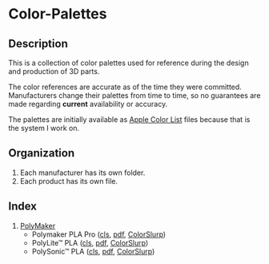 # Color-Palettes

## Description
This is a collection of color palettes used for reference during the design and production of 3D parts.

The color references are accurate as of the time they were committed.  Manufacturers change their palettes from time to time, so no guarantees are made regarding **current** availability or accuracy.

The palettes are initially available as [Apple Color List](https://developer.apple.com/library/archive/documentation/Cocoa/Conceptual/DrawColor/Concepts/AboutColorLists.html) files because that is the system I work on. 

## Organization
1. Each manufacturer has its own folder.
2. Each product has its own file.

## Index
1. [PolyMaker](polymaker)
	- Polymaker PLA Pro ([cls](Polymaker/Polymaker%20PLA%20Pro.cls), [pdf]([Polymaker/Polymaker%20PLA%20Pro.pdf), [ColorSlurp](Polymaker/PolyLite\342\204\242%20PLA.cscollection))
	- PolyLite™ PLA ([cls](Polymaker/PolyLite\342\204\242%20PLA.cls), [pdf](Polymaker/PolyLite\342\204\242%20PLA.pdf), [ColorSlurp](Polymaker/PolyLite\342\204\242%20PLA.cscollection))
	- PolySonic™ PLA ([cls](Polymaker/PolySonic\342\204\242%20PLA.cls), [pdf](Polymaker/PolySonic\342\204\242%20PLA.pdf), [ColorSlurp](Polymaker/PolySonic\342\204\242%20PLA.cscollection))
